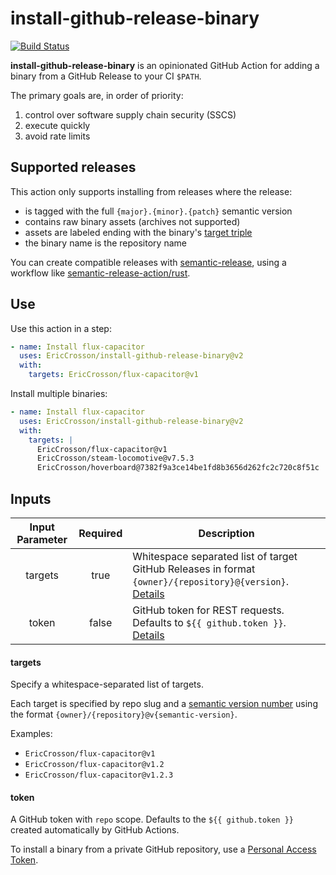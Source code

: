 # install-github-release-binary

[![Build Status]](https://github.com/EricCrosson/install-github-release-binary/actions/workflows/release.yml)

[build status]: https://github.com/EricCrosson/install-github-release-binary/actions/workflows/release.yml/badge.svg?event=push

**install-github-release-binary** is an opinionated GitHub Action for adding a binary from a GitHub Release to your CI `$PATH`.

The primary goals are, in order of priority:

1. control over software supply chain security (SSCS)
2. execute quickly
3. avoid rate limits

## Supported releases

This action only supports installing from releases where the release:

- is tagged with the full `{major}.{minor}.{patch}` semantic version
- contains raw binary assets (archives not supported)
- assets are labeled ending with the binary's [target triple]
- the binary name is the repository name

You can create compatible releases with [semantic-release], using a workflow like [semantic-release-action/rust].

[semantic-release]: https://github.com/semantic-release/semantic-release
[semantic-release-action/rust]: https://github.com/semantic-release-action/rust
[target triple]: https://doc.rust-lang.org/nightly/rustc/platform-support.html

## Use

Use this action in a step:

```yaml
- name: Install flux-capacitor
  uses: EricCrosson/install-github-release-binary@v2
  with:
    targets: EricCrosson/flux-capacitor@v1
```

Install multiple binaries:

```yaml
- name: Install flux-capacitor
  uses: EricCrosson/install-github-release-binary@v2
  with:
    targets: |
      EricCrosson/flux-capacitor@v1
      EricCrosson/steam-locomotive@v7.5.3
      EricCrosson/hoverboard@7382f9a3ce14be1fd8b3656d262fc2c720c8f51c
```

## Inputs

| Input Parameter | Required | Description                                                                                                         |
| :-------------: | :------: | ------------------------------------------------------------------------------------------------------------------- |
|     targets     |   true   | Whitespace separated list of target GitHub Releases in format `{owner}/{repository}@{version}`. [Details](#targets) |
|      token      |  false   | GitHub token for REST requests. Defaults to `${{ github.token }}`. [Details](#token)                                |

#### targets

Specify a whitespace-separated list of targets.

Each target is specified by repo slug and a [semantic version number] using the format `{owner}/{repository}@v{semantic-version}`.

Examples:

- `EricCrosson/flux-capacitor@v1`
- `EricCrosson/flux-capacitor@v1.2`
- `EricCrosson/flux-capacitor@v1.2.3`

[semantic version number]: https://semver.org/

#### token

A GitHub token with `repo` scope.
Defaults to the `${{ github.token }}` created automatically by GitHub Actions.

To install a binary from a private GitHub repository, use a [Personal Access Token].

[personal access token]: https://docs.github.com/en/enterprise-server@3.4/authentication/keeping-your-account-and-data-secure/creating-a-personal-access-token
